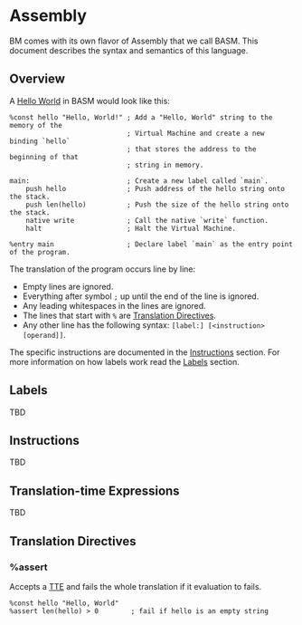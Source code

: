 # Assembly

BM comes with its own flavor of Assembly that we call BASM. This document describes the syntax and semantics of this language.

## Overview

A [Hello World](https://en.wikipedia.org/wiki/%22Hello,_World!%22_program) in BASM would look like this:

```basm
%const hello "Hello, World!" ; Add a "Hello, World" string to the memory of the
                             ; Virtual Machine and create a new binding `hello`
                             ; that stores the address to the beginning of that
                             ; string in memory.

main:                        ; Create a new label called `main`.
    push hello               ; Push address of the hello string onto the stack.
    push len(hello)          ; Push the size of the hello string onto the stack.
    native write             ; Call the native `write` function.
    halt                     ; Halt the Virtual Machine.

%entry main                  ; Declare label `main` as the entry point of the program.
```

The translation of the program occurs line by line:
- Empty lines are ignored.
- Everything after symbol `;` up until the end of the line is ignored.
- Any leading whitespaces in the lines are ignored.
- The lines that start with `%` are [Translation Directives](#translation-directives).
- Any other line has the following syntax: `[label:] [<instruction> [operand]]`.

The specific instructions are documented in the [Instructions](#instructions) section. For more information on how labels work read the [Labels](#labels) section.

## Labels

TBD

## Instructions

TBD

## Translation-time Expressions

TBD

## Translation Directives

### %assert

Accepts a [TTE](#translation-time-expressions) and fails the whole translation if it evaluation to fails.

```basm
%const hello "Hello, World"
%assert len(hello) > 0        ; fail if hello is an empty string
```
